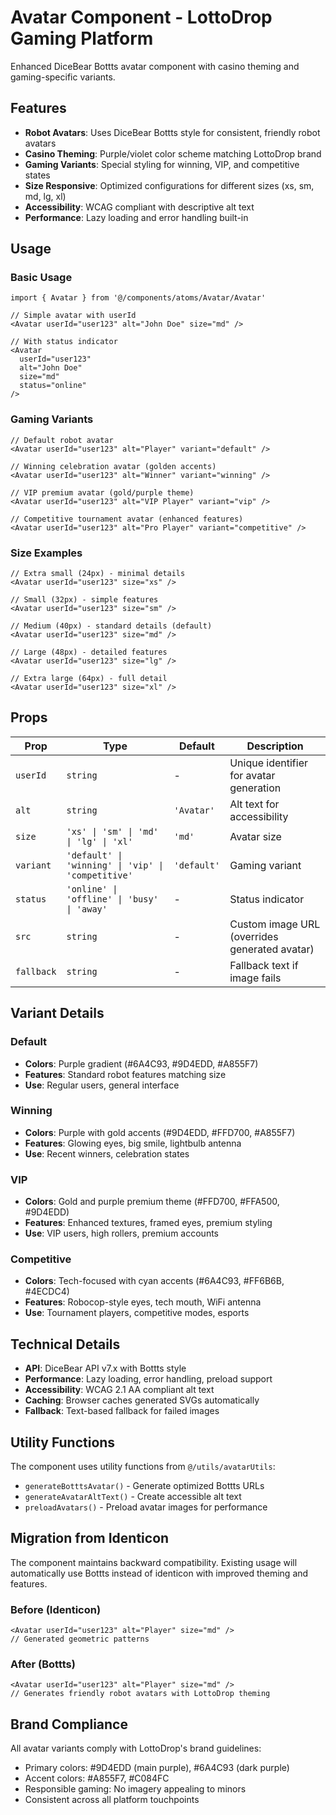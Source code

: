 # Avatar Component - LottoDrop Gaming Platform

Enhanced DiceBear Bottts avatar component with casino theming and gaming-specific variants.

## Features

- **Robot Avatars**: Uses DiceBear Bottts style for consistent, friendly robot avatars
- **Casino Theming**: Purple/violet color scheme matching LottoDrop brand
- **Gaming Variants**: Special styling for winning, VIP, and competitive states
- **Size Responsive**: Optimized configurations for different sizes (xs, sm, md, lg, xl)
- **Accessibility**: WCAG compliant with descriptive alt text
- **Performance**: Lazy loading and error handling built-in

## Usage

### Basic Usage
```tsx
import { Avatar } from '@/components/atoms/Avatar/Avatar'

// Simple avatar with userId
<Avatar userId="user123" alt="John Doe" size="md" />

// With status indicator
<Avatar 
  userId="user123" 
  alt="John Doe" 
  size="md" 
  status="online" 
/>
```

### Gaming Variants

```tsx
// Default robot avatar
<Avatar userId="user123" alt="Player" variant="default" />

// Winning celebration avatar (golden accents)
<Avatar userId="user123" alt="Winner" variant="winning" />

// VIP premium avatar (gold/purple theme)
<Avatar userId="user123" alt="VIP Player" variant="vip" />

// Competitive tournament avatar (enhanced features)
<Avatar userId="user123" alt="Pro Player" variant="competitive" />
```

### Size Examples

```tsx
// Extra small (24px) - minimal details
<Avatar userId="user123" size="xs" />

// Small (32px) - simple features
<Avatar userId="user123" size="sm" />

// Medium (40px) - standard details (default)
<Avatar userId="user123" size="md" />

// Large (48px) - detailed features
<Avatar userId="user123" size="lg" />

// Extra large (64px) - full detail
<Avatar userId="user123" size="xl" />
```

## Props

| Prop | Type | Default | Description |
|------|------|---------|-------------|
| `userId` | `string` | - | Unique identifier for avatar generation |
| `alt` | `string` | `'Avatar'` | Alt text for accessibility |
| `size` | `'xs' \| 'sm' \| 'md' \| 'lg' \| 'xl'` | `'md'` | Avatar size |
| `variant` | `'default' \| 'winning' \| 'vip' \| 'competitive'` | `'default'` | Gaming variant |
| `status` | `'online' \| 'offline' \| 'busy' \| 'away'` | - | Status indicator |
| `src` | `string` | - | Custom image URL (overrides generated avatar) |
| `fallback` | `string` | - | Fallback text if image fails |

## Variant Details

### Default
- **Colors**: Purple gradient (#6A4C93, #9D4EDD, #A855F7)
- **Features**: Standard robot features matching size
- **Use**: Regular users, general interface

### Winning
- **Colors**: Purple with gold accents (#9D4EDD, #FFD700, #A855F7)
- **Features**: Glowing eyes, big smile, lightbulb antenna
- **Use**: Recent winners, celebration states

### VIP
- **Colors**: Gold and purple premium theme (#FFD700, #FFA500, #9D4EDD)
- **Features**: Enhanced textures, framed eyes, premium styling
- **Use**: VIP users, high rollers, premium accounts

### Competitive
- **Colors**: Tech-focused with cyan accents (#6A4C93, #FF6B6B, #4ECDC4)
- **Features**: Robocop-style eyes, tech mouth, WiFi antenna
- **Use**: Tournament players, competitive modes, esports

## Technical Details

- **API**: DiceBear API v7.x with Bottts style
- **Performance**: Lazy loading, error handling, preload support
- **Accessibility**: WCAG 2.1 AA compliant alt text
- **Caching**: Browser caches generated SVGs automatically
- **Fallback**: Text-based fallback for failed images

## Utility Functions

The component uses utility functions from `@/utils/avatarUtils`:

- `generateBotttsAvatar()` - Generate optimized Bottts URLs
- `generateAvatarAltText()` - Create accessible alt text
- `preloadAvatars()` - Preload avatar images for performance

## Migration from Identicon

The component maintains backward compatibility. Existing usage will automatically use Bottts instead of identicon with improved theming and features.

### Before (Identicon)
```tsx
<Avatar userId="user123" alt="Player" size="md" />
// Generated geometric patterns
```

### After (Bottts)
```tsx
<Avatar userId="user123" alt="Player" size="md" />
// Generates friendly robot avatars with LottoDrop theming
```

## Brand Compliance

All avatar variants comply with LottoDrop's brand guidelines:
- Primary colors: #9D4EDD (main purple), #6A4C93 (dark purple)
- Accent colors: #A855F7, #C084FC
- Responsible gaming: No imagery appealing to minors
- Consistent across all platform touchpoints
